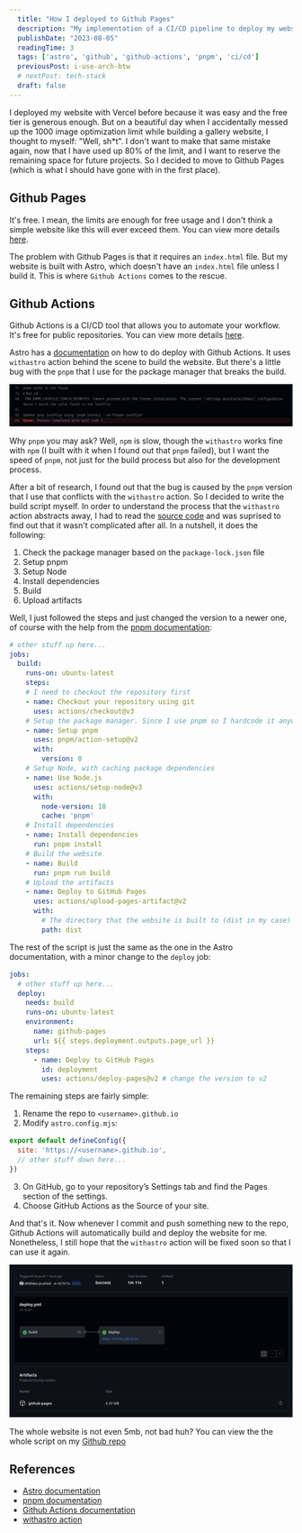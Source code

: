 ```yaml
---
  title: "How I deployed to Github Pages"
  description: "My implementation of a CI/CD pipeline to deploy my website"
  publishDate: "2023-08-05"
  readingTime: 3
  tags: ['astro', 'github', 'github-actions', 'pnpm', 'ci/cd']
  previousPost: i-use-arch-btw
  # nextPost: tech-stack
  draft: false
---
```


I deployed my website with Vercel before because it was easy and the free tier is generous enough. But on a beautiful day when I accidentally messed up the 1000 image optimization limit while building a gallery website, I thought to myself: "Well, sh*t". I don't want to make that same mistake again, now that I have used up 80% of the limit, and I want to reserve the remaining space for future projects. So I decided to move to Github Pages (which is what I should have gone with in the first place).

## Github Pages

It's free. I mean, the limits are enough for free usage and I don't think a simple website like this will ever exceed them. You can view more details [here](https://docs.github.com/en/pages/getting-started-with-github-pages/about-github-pages#limits-on-use-of-github-pages).

The problem with Github Pages is that it requires an `index.html` file. But my website is built with Astro, which doesn't have an `index.html` file unless I build it. This is where `Github Actions` comes to the rescue.

## Github Actions

Github Actions is a CI/CD tool that allows you to automate your workflow. It's free for public repositories. You can view more details [here](https://docs.github.com/en/actions/learn-github-actions/introduction-to-github-actions).

Astro has a [documentation](https://docs.astro.build/en/guides/deploy/github/) on how to do deploy with Github Actions. It uses `withastro` action behind the scene to build the website. But there's a little bug with the `pnpm` that I use for the package manager that breaks the build.

![pnpm bug](../../assets/pnpm-error.png)

Why `pnpm` you may ask? Well, `npm` is slow, though the `withastro` works fine with `npm` (I built with it when I found out that `pnpm` failed), but I want the speed of `pnpm`, not just for the build process but also for the development process.

After a bit of research, I found out that the bug is caused by the `pnpm` version that I use that conflicts with the `withastro` action. So I decided to write the build script myself. In order to understand the process that the `withastro` action abstracts away, I had to read the [source code](https://github.com/withastro/action/blob/main/action.yml) and was suprised to find out that it wasn't complicated after all. In a nutshell, it does the following:

1. Check the package manager based on the `package-lock.json` file
2. Setup pnpm
3. Setup Node
4. Install dependencies
5. Build
6. Upload artifacts

Well, I just followed the steps and just changed the version to a newer one, of course with the help from the [pnpm documentation](https://pnpm.io/continuous-integration#github-actions):

```yaml
# other stuff up here...
jobs:
  build:
    runs-on: ubuntu-latest
    steps:
    # I need to checkout the repository first
    - name: Checkout your repository using git
      uses: actions/checkout@v3
    # Setup the package manager. Since I use pnpm so I hardcode it anyway
    - name: Setup pnpm
      uses: pnpm/action-setup@v2
      with:
        version: 8
    # Setup Node, with caching package dependencies
    - name: Use Node.js
      uses: actions/setup-node@v3
      with:
        node-version: 18
        cache: 'pnpm'
    # Install dependencies
    - name: Install dependencies
      run: pnpm install
    # Build the website
    - name: Build
      run: pnpm run build
    # Upload the artifacts
    - name: Deploy to GitHub Pages
      uses: actions/upload-pages-artifact@v2
      with:
        # The directory that the website is built to (dist in my case)
        path: dist 
```

The rest of the script is just the same as the one in the Astro documentation, with a minor change to the `deploy` job:

``` yaml
jobs:
  # other stuff up here...
  deploy:
    needs: build
    runs-on: ubuntu-latest
    environment:
      name: github-pages
      url: ${{ steps.deployment.outputs.page_url }}
    steps:
      - name: Deploy to GitHub Pages
        id: deployment
        uses: actions/deploy-pages@v2 # change the version to v2
```

The remaining steps are fairly simple:

1. Rename the repo to `<username>.github.io`
2. Modify `astro.config.mjs`:

```js
export default defineConfig({
  site: 'https://<username>.github.io',
  // other stuff down here...
})
```

3. On GitHub, go to your repository’s Settings tab and find the Pages section of the settings.
4. Choose GitHub Actions as the Source of your site.

And that's it. Now whenever I commit and push something new to the repo, Github Actions will automatically build and deploy the website for me. Nonetheless, I still hope that the `withastro` action will be fixed soon so that I can use it again.

![build success](../../assets/build-success.png)

The whole website is not even 5mb, not bad huh? You can view the the whole script on my [Github repo](https://github.com/nhthieu/nhthieu.github.io/blob/main/.github/workflows/deploy.yml)

## References

- [Astro documentation](https://docs.astro.build/en/guides/deploy/github/)
- [pnpm documentation](https://pnpm.io/continuous-integration#github-actions)
- [Github Actions documentation](https://docs.github.com/en/actions/learn-github-actions/introduction-to-github-actions)
- [withastro action](https://github.com/withastro/action/blob/main/action.yml)
